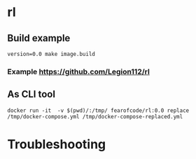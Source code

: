 # rl
## Build example
```shell
version=0.0 make image.build
```

### Example https://github.com/Legion112/rl

## As CLI tool
```shell
docker run -it  -v $(pwd)/:/tmp/ fearofcode/rl:0.0 replace /tmp/docker-compose.yml /tmp/docker-compose-replaced.yml
```
# Troubleshooting